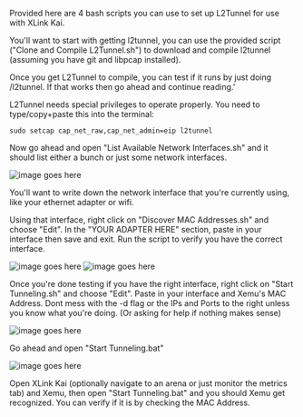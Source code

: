 Provided here are 4 bash scripts you can use to set up L2Tunnel for use with XLink Kai.

You'll want to start with getting l2tunnel, you can use the provided script ("Clone and Compile L2Tunnel.sh") to download and compile l2tunnel (assuming you have git and libpcap installed).

Once you get L2Tunnel to compile, you can test if it runs by just doing /l2tunnel. If that works then go ahead and continue reading.'

L2Tunnel needs special privileges to operate properly. You need to type/copy+paste this into the terminal: 

```sudo setcap cap_net_raw,cap_net_admin=eip l2tunnel```

Now go ahead and open "List Available Network Interfaces.sh" and it should list either a bunch or just some network interfaces.

![image goes here](https://raw.githubusercontent.com/poobarfoob/l2tunnel-kai-guide/main/Images/l2tunnel%20interfaces.png)

You'll want to write down the network interface that you're currently using, like your ethernet adapter or wifi.

Using that interface, right click on "Discover MAC Addresses.sh" and choose "Edit". In the "YOUR ADAPTER HERE" section, paste in your interface then save and exit. Run the script to verify you have the correct interface.

![image goes here](https://github.com/poobarfoob/l2tunnel-kai-guide/blob/main/Images/edit%20discover%20script.png?raw=true)
![image goes here](https://github.com/poobarfoob/l2tunnel-kai-guide/blob/main/Images/l2tunnel%20discover%20example.png?raw=true)

Once you're done testing if you have the right interface, right click on "Start Tunneling.sh" and choose "Edit". Paste in your interface and Xemu's MAC Address. Dont mess with the -d flag or the IPs and Ports to the right unless you know what you're doing. (Or asking for help if nothing makes sense)

![image goes here](https://github.com/poobarfoob/l2tunnel-kai-guide/blob/main/Images/edit%20tunneling%20script.png?raw=true)

Go ahead and open "Start Tunneling.bat"

![image goes here](https://github.com/poobarfoob/l2tunnel-kai-guide/blob/main/Images/tunneling.png?raw=true)

Open XLink Kai (optionally navigate to an arena or just monitor the metrics tab) and Xemu, then open "Start Tunneling.bat" and you should Xemu get recognized. You can verify if it is by checking the MAC Address.
